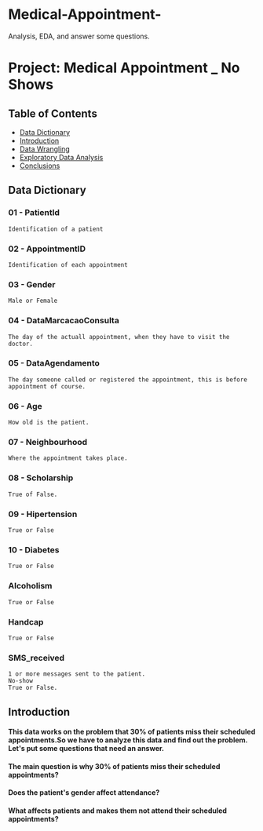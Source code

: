 # Medical-Appointment-
Analysis, EDA, and answer some questions.

# Project: Medical Appointment _ No Shows
## Table of Contents
<ul>
<li><a href="#Dictionary">Data Dictionary</a></li>
<li><a href="#intro">Introduction</a></li>
<li><a href="#wrangling">Data Wrangling</a></li>
<li><a href="#eda">Exploratory Data Analysis</a></li>
<li><a href="#conclusions">Conclusions</a></li>
</ul>

<a id='Dictionary'></a>
## Data Dictionary


###    01 - PatientId
    Identification of a patient
###    02 - AppointmentID
    Identification of each appointment
###    03 - Gender
    Male or Female 
###    04 - DataMarcacaoConsulta
    The day of the actuall appointment, when they have to visit the doctor.
###    05 - DataAgendamento
    The day someone called or registered the appointment, this is before appointment of course.
 ###   06 - Age
    How old is the patient.
###    07 - Neighbourhood
    Where the appointment takes place.
 ###   08 - Scholarship
    True of False. 
 ###   09 - Hipertension
    True or False
 ###   10 - Diabetes
    True or False
###    Alcoholism
    True or False
  ###  Handcap
    True or False
###    SMS_received
    1 or more messages sent to the patient.
    No-show
    True or False.
 <a id='intro'></a>
## Introduction
   
    
####   This data works on the problem that 30% of patients miss their scheduled appointments.So we have to analyze this data and find out the problem. Let's put some questions that need an answer.
####   **The main question is why 30% of patients miss their scheduled appointments?**
####   **Does the patient's gender affect attendance?**
####   **What affects patients and makes them not attend their scheduled appointments?**
